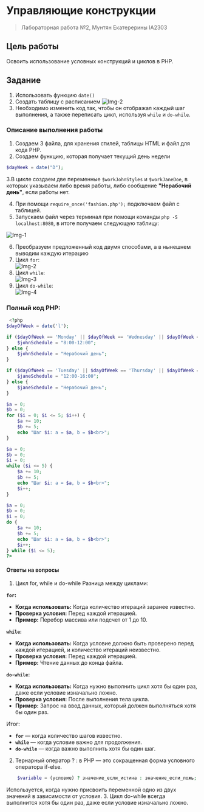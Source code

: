 # Управляющие конструкции
> Лабораторная работа №2, Мунтян Екатерерины IA2303
## Цель работы
Освоить использование условных конструкций и циклов в PHP.
## Задание
1. Использовать функцию ```date()```
2. Cоздать таблицу с расписанием 
![Img-2](https://imgur.com/u31ksCP.png)
3. Необходимо изменить код так, чтобы он отображал каждый шаг выполнения, а также переписать цикл, используя ```while``` и ```do-while```.
### Описание выполнения работы
1. Создаем 3 файла, для хранения стилей, таблицы HTML и файл для кода PHP.
2. Создаем функцию, которая получает текущий день недели 
```php
$dayWeek = date("D");
```
3.В цикле создаем две переменные `$workJohnStyles` и `$workJaneDoe`, в которых указываем либо время работы, либо сообщение **"Нерабочий день"**, если работы нет.

4. При помощи ```require_once('fashion.php');``` подключаем файл с таблицей.  
5. Запускаем файл через терминал при помощи команды ```php -S localhost:8080```, в итоге получаем следующую таблицу:

![Img-1](https://imgur.com/GTuTMoS.png)

6. Преобразуем предложенный код двумя способами, а в нынешнем выводим каждую итерацию
7. Цикл ```for```:  
![Img-2](https://imgur.com/KXU5b04.png)
8. Цикл ```while```:  
![Img-3](https://imgur.com/vLCZthJ.png)
9. Цикл ```do-while```:  
![Img-4](https://imgur.com/nEqtblt.png)

### Полный код PHP:
~~~php
 <?php
$dayOfWeek = date('l');

if ($dayOfWeek == 'Monday' || $dayOfWeek == 'Wednesday' || $dayOfWeek == 'Friday') {
    $johnSchedule = "8:00-12:00";
} else {
    $johnSchedule = "Нерабочий день";
}

if ($dayOfWeek == 'Tuesday' || $dayOfWeek == 'Thursday' || $dayOfWeek == 'Saturday') {
    $janeSchedule = "12:00-16:00";
} else {
    $janeSchedule = "Нерабочий день";
}

$a = 0;
$b = 0;
for ($i = 0; $i <= 5; $i++) {
    $a += 10;
    $b += 5;
    echo "Шаг $i: a = $a, b = $b<br>";
}

$a = 0;
$b = 0;
$i = 0;
while ($i <= 5) {
    $a += 10;
    $b += 5;
    echo "Шаг $i: a = $a, b = $b<br>";
    $i++;
}

$a = 0;
$b = 0;
$i = 0;
do {
    $a += 10;
    $b += 5;
    echo "Шаг $i: a = $a, b = $b<br>";
    $i++;
} while ($i <= 5);
?>

~~~

#### Ответы на вопросы
1. Цикл for, while и do-while
Разница между циклами:

**`for`:**
   - **Когда использовать:** Когда количество итераций заранее известно.
   - **Проверка условия:** Перед каждой итерацией.
   - **Пример:** Перебор массива или подсчет от 1 до 10.
     
**`while`:**
   - **Когда использовать:** Когда условие должно быть проверено перед каждой итерацией, и количество итераций неизвестно.
   - **Проверка условия:** Перед каждой итерацией.
   - **Пример:** Чтение данных до конца файла.
     
 **`do-while`:**
   - **Когда использовать:** Когда нужно выполнить цикл хотя бы один раз, даже если условие изначально ложно.
   - **Проверка условия:** После выполнения тела цикла.
   - **Пример:** Запрос на ввод данных, который должен выполняться хотя бы один раз.
     
Итог:
- **`for`** — когда количество шагов известно.
- **`while`** — когда условие важно для продолжения.
- **`do-while`** — когда важно выполнить хотя бы один шаг.
2. Тернарный оператор ? : в PHP — это сокращенная форма условного оператора if-else. 
~~~php
    $variable = (условие) ? значение_если_истина : значение_если_ложь;
~~~
Используется, когда нужно присвоить переменной одно из двух значений в зависимости от условия. 
3. Цикл do-while всегда выполнится хотя бы один раз, даже если условие изначально ложно.

